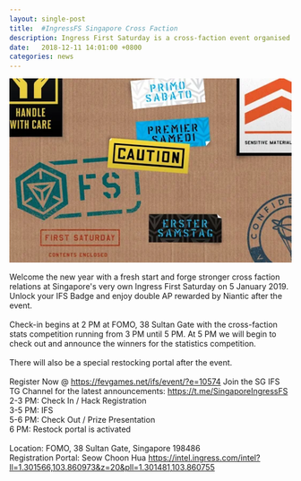 ```yaml
---
layout: single-post
title:  #IngressFS Singapore Cross Faction
description: Ingress First Saturday is a cross-faction event organised and run by agents, for agents on the First Saturday of each month.!
date:   2018-12-11 14:01:00 +0800
categories: news
---
```

<img src="/assets/images/news/ingress_fs.png">

Welcome the new year with a fresh start and forge stronger cross faction relations at Singapore's very own Ingress First Saturday on 5 January 2019. Unlock your IFS Badge and enjoy double AP rewarded by Niantic after the event.
<br><br>
Check-in begins at 2 PM at FOMO, 38 Sultan Gate with the cross-faction stats competition running from 3 PM until 5 PM.  At 5 PM we will begin to check out and announce the winners for the statistics competition. 
<br><br>
There will also be a special restocking portal after the event.
<br><br>
Register Now @ <a href="https://fevgames.net/ifs/event/?e=10574" target="_blank">https://fevgames.net/ifs/event/?e=10574</a>
Join the SG IFS TG Channel for the latest announcements: <a href="https://t.me/SingaporeIngressFS">https://t.me/SingaporeIngressFS</a>
<br>
2-3 PM: Check In / Hack Registration<br>
3-5 PM: IFS<br>
5-6 PM: Check Out / Prize Presentation<br>
6 PM: Restock portal is  activated<br>
<br>
Location: FOMO, 38 Sultan Gate, Singapore 198486<br>
Registration Portal: Seow Choon Hua 
<a href="https://intel.ingress.com/intel?ll=1.301566,103.860973&z=20&pll=1.301481,103.860755">https://intel.ingress.com/intel?ll=1.301566,103.860973&z=20&pll=1.301481,103.860755</a>